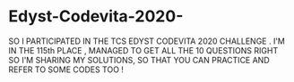 # Edyst-Codevita-2020-

SO I PARTICIPATED IN THE TCS EDYST CODEVITA 2020 CHALLENGE . I'M IN THE 115th PLACE , MANAGED TO GET ALL THE 10 QUESTIONS RIGHT SO I'M SHARING MY SOLUTIONS, SO THAT YOU CAN PRACTICE AND REFER TO SOME CODES TOO !
